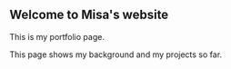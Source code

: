 ## Welcome to Misa's website

This is my portfolio page.

This page shows my background and my projects so far.
